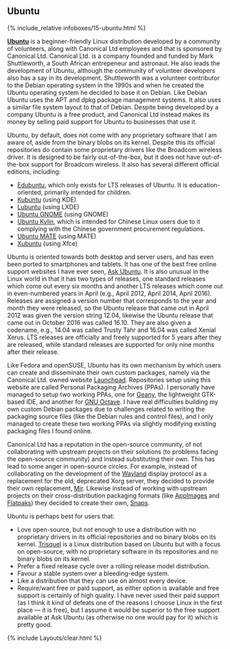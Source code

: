 ## Ubuntu
{% include_relative infoboxes/15-ubuntu.html %}

[**Ubuntu**](https://www.ubuntu.com/) is a beginner-friendly Linux distribution developed by a community of volunteers, along with Canonical Ltd employees and that is sponsored by Canonical Ltd. Canonical Ltd. is a company founded and funded by Mark Shuttleworth, a South African entrepeneur and astronaut. He also leads the development of Ubuntu, although the community of volunteer developers also has a say in its development. Shuttleworth was a volunteer contributor to the Debian operating system in the 1990s and when he created the Ubuntu operating system he decided to base it on Debian. Like Debian Ubuntu uses the APT and dpkg package management systems. It also uses a similar file system layout to that of Debian. Despite being developed by a company Ubuntu is a free product, and Canonical Ltd instead makes its money by selling paid support for Ubuntu to businesses that use it.

Ubuntu, by default, does not come with any proprietary software that I am aware of, aside from the binary blobs on its kernel. Despite this its official repositories do contain some proprietary drivers like the Broadcom wireless driver. It is designed to be fairly out-of-the-box, but it does not have out-of-the-box support for Broadcom wireless. It also has several different official editions, including:

* [Edubuntu](https://www.edubuntu.org/), which only exists for LTS releases of Ubuntu. It is education-oriented, primarily intended for children.
* [Kubuntu](http://kubuntu.org/) (using KDE)
* [Lubuntu](http://lubuntu.net/) (using LXDE)
* [Ubuntu GNOME](https://ubuntugnome.org/) (using GNOME)
* [Ubuntu Kylin](https://www.ubuntu.com/desktop/ubuntu-kylin), which is intended for Chinese Linux users due to it complying with the Chinese government procurement regulations.
* [Ubuntu MATE](https://ubuntu-mate.org/) (using MATE)
* [Xubuntu](http://xubuntu.org/) (using Xfce)

Ubuntu is oriented towards both desktop and server users, and has even been ported to smartphones and tablets. It has one of the best free online support websites I have ever seen, [Ask Ubuntu](http://askubuntu.com/). It is also unusual in the Linux world in that it has two types of releases, one standard releases which come out every six months and another LTS releases which come out in even-numbered years in April (e.g., April 2012, April 2014, April 2016). Releases are assigned a version number that corresponds to the year and month they were released, so the Ubuntu release that came out in April 2012 was given the version string 12.04, likewise the Ubuntu release that came out in October 2016 was called 16.10. They are also given a codename, e.g., 14.04 was called Trusty Tahr and 16.04 was called Xenial Xerus. LTS releases are officially and freely supported for 5 years after they are released, while standard releases are supported for only nine months after their release.

Like Fedora and openSUSE, Ubuntu has its own mechanism by which users can create and disseminate their own custom packages, namely via the Canonical Ltd. owned website [Launchpad](https://launchpad.net/). Repositories setup using this website are called Personal Packaging Archives (PPAs). I personally have managed to setup two working PPAs, one for [Geany](https://launchpad.net/~brentonhorne/+archive/ubuntu/geany2), the lightweight GTK-based IDE, and another for [GNU Octave](https://launchpad.net/~brentonhorne/+archive/ubuntu/octave). I have real difficulties building my own custom Debian packages due to challenges related to writing the packaging source files (like the Debian rules and control files), and I only managed to create these two working PPAs via slightly modifying existing packaging files I found online.

Canonical Ltd has a reputation in the open-source community, of not collaborating with upstream projects on their solutions (to problems facing the open-source community) and instead substituting their own. This has lead to some anger in open-source circles. For example, instead of collaborating on the development of the [Wayland](https://en.wikipedia.org/wiki/Wayland_(display_server_protocol)) display protocol as a replacement for the old, deprecated Xorg server, they decided to provide their own replacement, [Mir](https://en.wikipedia.org/wiki/Mir_(software)). Likewise instead of working with upstream projects on their cross-distribution packaging formats (like [AppImages](http://appimage.org/) and [Flatpaks](http://flatpak.org/)) they decided to create their own, [Snaps](http://snapcraft.io/).

Ubuntu is perhaps best for users that:

* Love open-source, but not enough to use a distribution with no proprietary drivers in its official repositories and no binary blobs on its kernel. [Trisquel](https://trisquel.info/) is a Linux distribution based on Ubuntu but with a focus on open-source, with no proprietary software in its repositories and no binary blobs on its kernel.
* Prefer a fixed release cycle over a rolling release model distribution.
* Favour a stable system over a bleeding-edge system.
* Like a distribution that they can use on almost every device.
* Require/want free or paid support, as either option is available and free support is certainly of high quality. I have never used their paid support (as I think it kind of defeats one of the reasons I choose Linux in the first place &mdash; it is free), but I assume it would be superior to the free support available at Ask Ubuntu (as otherwise no one would pay for it) which is pretty good.

{% include Layouts/clear.html %}
